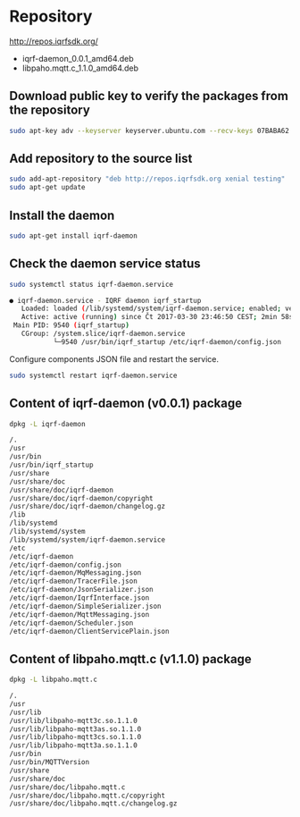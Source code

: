 # Repository

http://repos.iqrfsdk.org/

- iqrf-daemon_0.0.1_amd64.deb 
- libpaho.mqtt.c_1.1.0_amd64.deb 

## Download public key to verify the packages from the repository

```Bash
sudo apt-key adv --keyserver keyserver.ubuntu.com --recv-keys 07BABA62
```

## Add repository to the source list

```Bash
sudo add-apt-repository "deb http://repos.iqrfsdk.org xenial testing"
sudo apt-get update
```

## Install the daemon

```Bash
sudo apt-get install iqrf-daemon
```

## Check the daemon service status

```Bash
sudo systemctl status iqrf-daemon.service

● iqrf-daemon.service - IQRF daemon iqrf_startup
   Loaded: loaded (/lib/systemd/system/iqrf-daemon.service; enabled; vendor preset: enabled)
   Active: active (running) since Čt 2017-03-30 23:46:50 CEST; 2min 58s ago
 Main PID: 9540 (iqrf_startup)
   CGroup: /system.slice/iqrf-daemon.service
           └─9540 /usr/bin/iqrf_startup /etc/iqrf-daemon/config.json 
```

Configure components JSON file and restart the service.

```Bash
sudo systemctl restart iqrf-daemon.service
```

## Content of iqrf-daemon (v0.0.1) package 

```Bash
dpkg -L iqrf-daemon

/.
/usr
/usr/bin
/usr/bin/iqrf_startup
/usr/share
/usr/share/doc
/usr/share/doc/iqrf-daemon
/usr/share/doc/iqrf-daemon/copyright
/usr/share/doc/iqrf-daemon/changelog.gz
/lib
/lib/systemd
/lib/systemd/system
/lib/systemd/system/iqrf-daemon.service
/etc
/etc/iqrf-daemon
/etc/iqrf-daemon/config.json
/etc/iqrf-daemon/MqMessaging.json
/etc/iqrf-daemon/TracerFile.json
/etc/iqrf-daemon/JsonSerializer.json
/etc/iqrf-daemon/IqrfInterface.json
/etc/iqrf-daemon/SimpleSerializer.json
/etc/iqrf-daemon/MqttMessaging.json
/etc/iqrf-daemon/Scheduler.json
/etc/iqrf-daemon/ClientServicePlain.json
```

## Content of libpaho.mqtt.c (v1.1.0) package 

```Bash
dpkg -L libpaho.mqtt.c

/.
/usr
/usr/lib
/usr/lib/libpaho-mqtt3c.so.1.1.0
/usr/lib/libpaho-mqtt3as.so.1.1.0
/usr/lib/libpaho-mqtt3cs.so.1.1.0
/usr/lib/libpaho-mqtt3a.so.1.1.0
/usr/bin
/usr/bin/MQTTVersion
/usr/share
/usr/share/doc
/usr/share/doc/libpaho.mqtt.c
/usr/share/doc/libpaho.mqtt.c/copyright
/usr/share/doc/libpaho.mqtt.c/changelog.gz 
```
